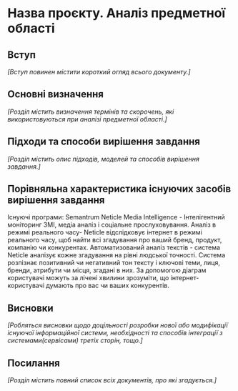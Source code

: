 # Назва проєкту. Аналіз предметної області

## Вступ

*[Вступ повинен містити короткий огляд всього документу.]*


## Основні визначення

*[Розділ містить визначення термінів та скорочень, які використовуються при аналізі предметної області.]*

## Підходи та способи вирішення завдання

*[Розділ містить опис підходів, моделей та способів вирішення завдання.]*

## Порівняльна характеристика існуючих засобів вирішення завдання
Існуючі програми:
Semantrum
Neticle Media Intelligence - Інтелігентний моніторинг ЗМІ, медіа аналіз і соціальне прослуховування. Аналіз в режимі реального часу- Neticle відслідковує інтернет в режимі реального часу, щоб найти всі згадування про ваший бренд, продукт, компанію чи конкурентах. Автоматизований аналіз текстів - система Neticle аналізує кожне згадування на рівні людської точності. Система розпізнає позитивний чи негативний тон тексту і ключові теми, лиця, бренди, атрибути чи місця, згадані в них. За допомогою діаграм користувачі можуть за лічені хвилини зрозуміти, що інтернет-користувачі думають про вас чи ваших конкурентів.

## Висновки

*[Робляться висновки щодо доцільності розробки нової або модифікації існуючої інформаційної системи, необхідності та способів інтеграції з системами(сервісами) третіх сторін, тощо.]*

## Посилання

*[Розділ містить повний список всіх документів, про які згадується.]*

